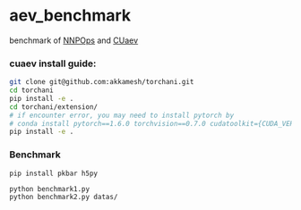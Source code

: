 # aev_benchmark 

benchmark of [NNPOps](https://github.com/peastman/NNPOps) and [CUaev](https://github.com/akkamesh/torchani/tree/enh-ext-aev/torchani/extension)

### cuaev install guide:
```bash
git clone git@github.com:akkamesh/torchani.git
cd torchani
pip install -e .
cd torchani/extension/
# if encounter error, you may need to install pytorch by 
# conda install pytorch==1.6.0 torchvision==0.7.0 cudatoolkit={CUDA_VERSION} -c pytorch
pip install -e .
```

### Benchmark
```
pip install pkbar h5py
```
```
python benchmark1.py 
python benchmark2.py datas/
```
